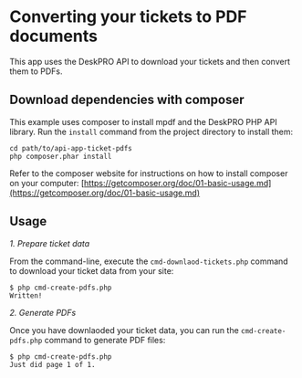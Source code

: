 Converting your tickets to PDF documents
========================================

This app uses the DeskPRO API to download your tickets and then convert them to PDFs.

Download dependencies with composer
-----------------------------------

This example uses composer to install mpdf and the DeskPRO PHP API library. Run the `install` command from the project directory to install them:

    cd path/to/api-app-ticket-pdfs
    php composer.phar install

Refer to the composer website for instructions on how to install composer on your computer:
[https://getcomposer.org/doc/01-basic-usage.md](https://getcomposer.org/doc/01-basic-usage.md)

Usage
-----

*1. Prepare ticket data*

From the command-line, execute the `cmd-downlaod-tickets.php` command to download your ticket data from your site:

    $ php cmd-create-pdfs.php
    Written!

*2. Generate PDFs*

Once you have downlaoded your ticket data, you can run the `cmd-create-pdfs.php` command to generate PDF files:

    $ php cmd-create-pdfs.php
    Just did page 1 of 1.